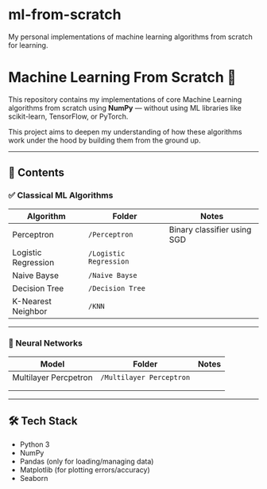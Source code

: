 # ml-from-scratch
My personal implementations of machine learning algorithms from scratch for learning.

# Machine Learning From Scratch 🚀

This repository contains my implementations of core Machine Learning algorithms from scratch using **NumPy** — without using ML libraries like scikit-learn, TensorFlow, or PyTorch.

This project aims to deepen my understanding of how these algorithms work under the hood by building them from the ground up.

---

## 📂 Contents

### ✅ Classical ML Algorithms

| Algorithm              | Folder                  | Notes                            |
|------------------------|-------------------------|----------------------------------|
| Perceptron             | `/Perceptron`           | Binary classifier using SGD      |
| Logistic Regression    | `/Logistic Regression`  |                                  |
| Naive Bayse            | `/Naive Bayse`          |                                  |
| Decision Tree          |`/Decision Tree`         |                                  |
| K-Nearest Neighbor     |`/KNN`                   |                                  |
---

### 🧠 Neural Networks

| Model                  | Folder                  | Notes                            |
|------------------------|-------------------------|----------------------------------|
| Multilayer Percpetron  | `/Multilayer Perceptron`|                                  |
|                        |                         |                                  |
|                        |                         |                                  |

---

## 🛠️ Tech Stack

- Python 3
- NumPy
- Pandas (only for loading/managing data)
- Matplotlib (for plotting errors/accuracy)
- Seaborn



